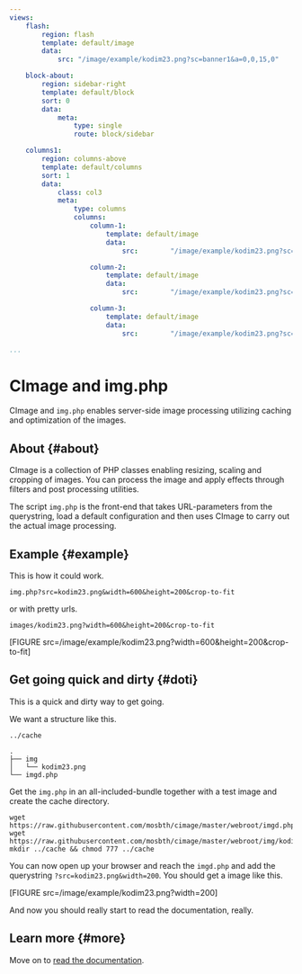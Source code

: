 ```yaml
---
views:
    flash:
        region: flash
        template: default/image
        data:
            src: "/image/example/kodim23.png?sc=banner1&a=0,0,15,0"

    block-about:
        region: sidebar-right
        template: default/block
        sort: 0
        data:
            meta: 
                type: single
                route: block/sidebar

    columns1:
        region: columns-above
        template: default/columns
        sort: 1
        data:
            class: col3
            meta:
                type: columns
                columns:
                    column-1:
                        template: default/image
                        data:
                            src:        "/image/example/kodim23.png?sc=triptych1"

                    column-2:
                        template: default/image
                        data:
                            src:        "/image/example/kodim23.png?sc=triptych1&scale=5"

                    column-3:
                        template: default/image
                        data:
                            src:        "/image/example/kodim23.png?sc=triptych1&f=grayscale"

...
```

CImage and img.php
===============================

CImage and `img.php` enables server-side image processing utilizing caching and optimization of the images.



About {#about}
-------------------------------

CImage is a collection of PHP classes enabling resizing, scaling and cropping of images. You can process the image and apply effects through filters and post processing utilities.

The script `img.php` is the front-end that takes URL-parameters from the querystring, load a default configuration and then uses CImage to carry out the actual image processing.



Example {#example}
-------------------------------

This is how it could work.

`img.php?src=kodim23.png&width=600&height=200&crop-to-fit`

or with pretty urls.

`images/kodim23.png?width=600&height=200&crop-to-fit`

[FIGURE src=/image/example/kodim23.png?width=600&height=200&crop-to-fit]



Get going quick and dirty {#doti}
-------------------------------

This is a quick and dirty way to get going.

We want a structure like this.

```text
../cache 

.
├── img
│   └── kodim23.png
└── imgd.php
```

Get the `img.php` in an all-included-bundle together with a test image and create the cache directory.

```text
wget https://raw.githubusercontent.com/mosbth/cimage/master/webroot/imgd.php
wget https://raw.githubusercontent.com/mosbth/cimage/master/webroot/img/kodim23.png
mkdir ../cache && chmod 777 ../cache
```

You can now open up your browser and reach the `imgd.php` and add the querystring `?src=kodim23.png&width=200`. You should get a image like this.

[FIGURE src=/image/example/kodim23.png?width=200]

And now you should really start to read the documentation, really.



Learn more {#more}
-------------------------------

Move on to [read the documentation](doc).
